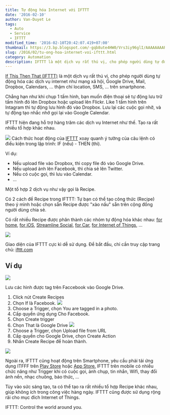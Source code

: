 ```yaml
---
title: Tự động hóa Internet với IFTTT
date: '2016-02-10'
author: Van-Duyet Le
tags:
  - Auto
  - Service
  - IFTTT
modified_time: '2016-02-10T20:42:07.419+07:00'
thumbnail: https://3.bp.blogspot.com/-gqb8ute4HW0/Vrs3iy96glI/AAAAAAAAPZo/1wTJSjXqZyM/s1600/IFTTT.png
slug: /2016/02/tu-ong-hoa-internet-voi-ifttt.html
category: Automation
description: IFTTT là một dịch vụ rất thú vị, cho phép người dùng tự động hóa các dịch vụ internet như mạng xã hội, Google Drive, Mail, Dropbox, Calendars, ... thậm chí location, SMS, ... trên smartphone.
---
```


[If This Then That (IFTTT)](https://ifttt.com/) là một dịch vụ rất thú vị, cho phép người dùng tự động hóa các dịch vụ internet như mạng xã hội, Google Drive, Mail, Dropbox, Calendars, ... thậm chí location, SMS, ... trên smartphone.

Chẳng hạn như khi chụp 1 tấm hình, bạn muốn điện thoại sẽ tự động lưu trữ tấm hình đó lên Dropbox hoặc upload lên Flickr. Like 1 tấm hình trên Intagram thì tự động lưu hình đó vào Dropbox. Lưu lại các cuộc gọi nhỡ, và tự động tạo nhắc nhở gọi lại vào Google Calendar.

IFTTT hiện đang hỗ trợ hàng trăm các dịch vụ Internet như thế. Tạo ra rất nhiều tổ hợp khác nhau.

![](https://3.bp.blogspot.com/-gqb8ute4HW0/Vrs3iy96glI/AAAAAAAAPZo/1wTJSjXqZyM/s400/IFTTT.png)
Cách thức hoạt động của [IFTTT](https://ifttt.com/recipes) xoay quanh ý tưởng của câu lệnh có điều kiện trong lập trình: IF (nếu) - THEN (thì).

Ví dụ:

- Nếu upload file vào Dropbox, thì copy file đó vào Google Drive.
- Nếu upload ảnh lên Facebook, thì chia sẻ lên Twitter.
- Nếu có cuộc gọi, thì lưu vào Calendar.
- ...

Một tổ hợp 2 dịch vụ như vậy gọi là Recipe.

Có 2 cách để Recipe trong IFTTT: Tự bạn có thể tạo công thức (Recipe) theo ý mình hoặc chọn sẵn Recipe được "xào nấu" sẵn trên cộng đồng người dùng chia sẻ.

Có rất nhiều Recipe được phân thành các nhóm tự động hóa khác nhau: [for home](https://ifttt.com/recipes/collections/167-recipes-for-the-home), [for iOS](https://ifttt.com/recipes/collections/42-recipes-for-ios), [Streamline Social](https://ifttt.com/recipes/collections/40-recipes-to-streamline-your-social-media), [for Car](https://ifttt.com/recipes/collections/161-recipes-for-your-car), [for Internet of Things](https://ifttt.com/recipes/collections/32-recipes-for-the-internet-of-things), ...

[![](https://3.bp.blogspot.com/-qdeV8trnF7Q/Vrs2TYDYzII/AAAAAAAAPZc/ohBTm2-PEZI/s1600/healthy_lifestyle_1024.png)](https://ifttt.com/recipes)

Giao diện của IFTTT cực kì dễ sử dụng. Để bắt đầu, chỉ cần truy cập trang chủ: [ifttt.com](http://ifttt.com/)

## Ví dụ

[![](https://2.bp.blogspot.com/-GO7JdubQh1A/Vrs4RHEg7jI/AAAAAAAAPZ0/dWGpVBAevh0/s640/Screenshot%2Bfrom%2B2016-02-10%2B20-15-40.png)](https://ifttt.com/recipes/54681-download-new-facebook-photos-you-re-tagged-in-to-a-google-drive-folder)

Lưu các hình được tag trên Faccebook vào Google Drive.

1. Click nút Create Recipes
2. Chọn If là Facebook.
   ![](https://1.bp.blogspot.com/-jYO_EKW6L9U/Vrs6TiLlIXI/AAAAAAAAPaA/JZIUpZTt_JQ/s640/Screenshot%2Bfrom%2B2016-02-10%2B20-21-19.png)
3. Choose a Trigger, chọn You are tagged in a photo.
4. Cấp quyền ứng dụng Cho Facebook.
5. Chọn Create trigger
6. Chọn That là Google Drive ![](https://1.bp.blogspot.com/-aQh3of31G0Q/Vrs6dUDWwZI/AAAAAAAAPaI/AvQCbR2bBb8/s640/Screenshot%2Bfrom%2B2016-02-10%2B20-22-29.png)
7. Choose a Trigger, chọn Upload file from URL
8. Cấp quyền cho Google Drive, chọn Create Action
9. Nhấn Create Recipe để hoàn thành.

![](https://1.bp.blogspot.com/-YTLCKFkdqGE/Vrs6tC2bWfI/AAAAAAAAPaQ/bPyW-1y2Eyc/s640/Screenshot%2Bfrom%2B2016-02-10%2B20-26-54.png)

Ngoài ra, IFTTT cũng hoạt động trên Smartphone, yêu cầu phải tải ứng dụng ITFFF trên [Play Store](https://play.google.com/store/apps/details?id=com.ifttt.ifttt) hoặc [App Store.](https://itunes.apple.com/us/app/if-by-ifttt/id660944635?mt=8) IFTTT trên mobile có nhiều chức năng như Trigger khi có cuộc gọi, ảnh chụp, tin nhắn, Wifi, thay đổi ảnh nền, nhạc chuông, báo thức, ...

Tùy vào sức sáng tạo, ta có thể tạo ra rất nhiều tổ hợp Recipe khác nhau, giúp không ích trong công việc hàng ngày. IFTTT cũng được sử dụng rộng rãi cho mục đích Internet of Things.

IFTTT: Control the world around you.
